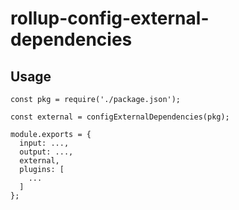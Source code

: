 # rollup-config-external-dependencies

## Usage

```
const pkg = require('./package.json');

const external = configExternalDependencies(pkg);

module.exports = {
  input: ...,
  output: ...,
  external,
  plugins: [
    ...
  ]
};
```
